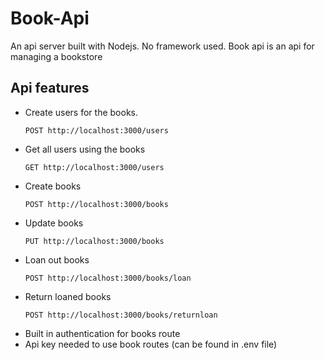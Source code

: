 # Book-Api
An api server built with Nodejs. No framework used. Book api is an api for managing a bookstore 

## Api features
- Create users for the books.
    ```
  POST http://localhost:3000/users
  ```
- Get all users using the books
  ```
  GET http://localhost:3000/users
  ```
- Create books
  ```
  POST http://localhost:3000/books
  ```
- Update books
  ```
  PUT http://localhost:3000/books
  ```
- Loan out books
  ```
  POST http://localhost:3000/books/loan
  ```
- Return loaned books
  ```
  POST http://localhost:3000/books/returnloan
  ```
- Built in authentication for books route
- Api key needed to use book routes (can be found in .env file)

